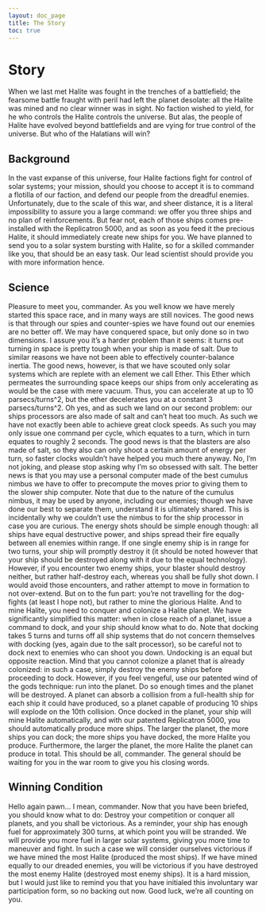 ```yaml
---
layout: doc_page
title: The Story
toc: true
---
```



# Story
When we last met Halite was fought in the trenches of a battlefield; the fearsome battle fraught with peril had left the planet desolate: all the Halite was mined and no clear winner was in sight. No faction wished to yield, for he who controls the Halite controls the universe. But alas, the people of Halite have evolved beyond battlefields and are vying for true control of the universe. But who of the Halatians will win?
## Background
In the vast expanse of this universe, four Halite factions fight for control of solar systems; your mission, should you choose to accept it is to command a flotilla of our faction, and defend our people from the dreadful enemies. Unfortunately, due to the scale of this war, and sheer distance, it is a literal impossibility to assure you a large command: we offer you three ships and no plan of reinforcements. But fear not, each of those ships comes pre-installed with the Replicatron 5000, and as soon as you feed it the precious Halite, it should immediately create new ships for you. We have planned to send you to a solar system bursting with Halite, so for a skilled commander like you, that should be an easy task. Our lead scientist should provide you with more information hence.

## Science
Pleasure to meet you, commander. As you well know we have merely started this space race, and in many ways are still novices. The good news is that through our spies and counter-spies we have found out our enemies are no better off. We may have conquered space, but only done so in two dimensions. I assure you it’s a harder problem than it seems: it turns out turning in space is pretty tough when your ship is made of salt. Due to similar reasons we have not been able to effectively counter-balance inertia. The good news, however, is that we have scouted only solar systems which are replete with an element we call Ether. This Ether which permeates the surrounding space keeps our ships from only accelerating as would be the case with mere vacuum. Thus, you can accelerate at up to 10 parsecs/turns^2, but the ether decelerates you at a constant 3 parsecs/turns^2.
Oh yes, and as such we land on our second problem: our ships processors are also made of salt and can’t heat too much. As such we have not exactly been able to achieve great clock speeds. As such you may only issue one command per cycle, which equates to a turn, which in turn equates to roughly 2 seconds. The good news is that the blasters are also made of salt, so they also can only shoot a certain amount of energy per turn, so faster clocks wouldn’t have helped you much there anyway. No, I’m not joking, and please stop asking why I’m so obsessed with salt. The better news is that you may use a personal computer made of the best cumulus nimbus we have to offer to precompute the moves prior to giving them to the slower ship computer. Note that due to the nature of the cumulus nimbus, it may be used by anyone, including our enemies; though we have done our best to separate them, understand it is ultimately shared. This is incidentally why we couldn’t use the nimbus to for the ship processor in case you are curious.
The energy shots should be simple enough though: all ships have equal destructive power, and ships spread their fire equally between all enemies within range. If one single enemy ship is in range for two turns, your ship will promptly destroy it (it should be noted however that your ship should be destroyed along with it due to the equal technology). However, if you encounter two enemy ships, your blaster should destroy neither, but rather half-destroy each, whereas you shall be fully shot down. I would avoid those encounters, and rather attempt to move in formation to not over-extend.
But on to the fun part: you’re not travelling for the dog-fights (at least I hope not), but rather to mine the glorious Halite. And to mine Halite, you need to conquer and colonize a Halite planet. We have significantly simplified this matter: when in close reach of a planet, issue a command to dock, and your ship should know what to do. Note that docking takes 5 turns and turns off all ship systems that do not concern themselves with docking (yes, again due to the salt processor), so be careful not to dock next to enemies who can shoot you down. Undocking is an equal but opposite reaction. Mind that you cannot colonize a planet that is already colonized: in such a case, simply destroy the enemy ships before proceeding to dock. However, if you feel vengeful, use our patented wind of the gods technique: run into the planet. Do so enough times and the planet will be destroyed. A planet can absorb a collision from a full-health ship for each ship it could have produced, so a planet capable of producing 10 ships will explode on the 10th collision.
Once docked in the planet, your ship will mine Halite automatically, and with our patented Replicatron 5000, you should automatically produce more ships. The larger the planet, the more ships you can dock; the more ships you have docked, the more Halite you produce. Furthermore, the larger the planet, the more Halite the planet can produce in total. 
This should be all, commander. The general should be waiting for you in the war room to give you his closing words.

## Winning Condition
Hello again pawn… I mean, commander. Now that you have been briefed, you should know what to do: Destroy your competition or conquer all planets, and you shall be victorious. As a reminder, your ship has enough fuel for approximately 300 turns, at which point you will be stranded. We will provide you more fuel in larger solar systems, giving you more time to maneuver and fight. In such a case we will consider ourselves victorious if we have mined the most Halite (produced the most ships). If we have mined equally to our dreaded enemies, you will be victorious if you have destroyed the most enemy Halite (destroyed most enemy ships). It is a hard mission, but I would just like to remind you that you have initialed this involuntary war participation form, so no backing out now. Good luck, we’re all counting on you.

